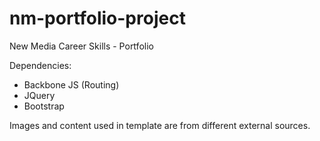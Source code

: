 nm-portfolio-project
====================

New Media Career Skills - Portfolio
  
    
Dependencies:  
- Backbone JS (Routing)
- JQuery
- Bootstrap  
  
Images and content used in template are from different external sources.
